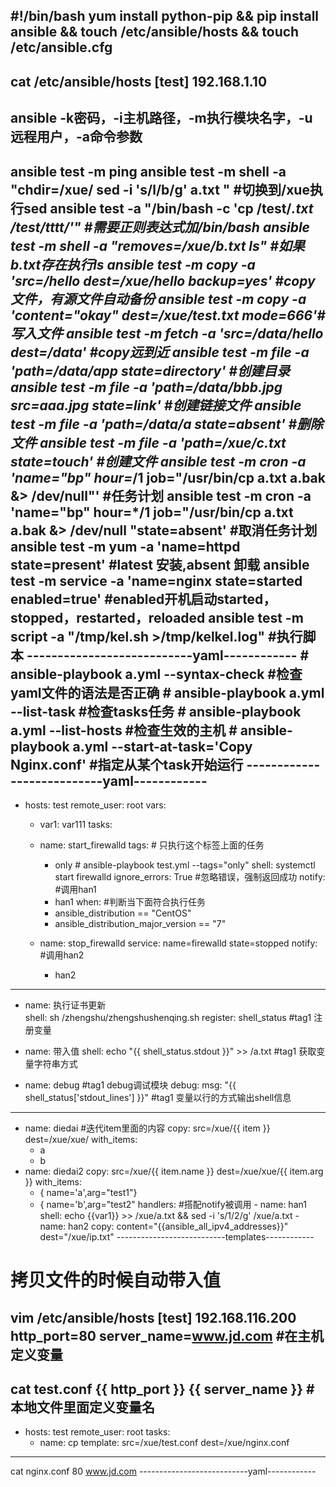 #!/bin/bash
yum install python-pip && pip install ansible && touch /etc/ansible/hosts && touch /etc/ansible.cfg
---------------------------------------
cat /etc/ansible/hosts
[test]
192.168.1.10
---------------------------------------
ansible -k密码，-i主机路径，-m执行模块名字，-u远程用户，-a命令参数
---------------------------------------
ansible test -m ping
ansible test -m shell -a "chdir=/xue/ sed -i 's/l/b/g' a.txt " 		#切换到/xue执行sed
ansible test -a "/bin/bash -c 'cp /test/*.txt /test/tttt/'"		#需要正则表达式加/bin/bash
ansible test -m shell -a "removes=/xue/b.txt  ls"					#如果b.txt存在执行ls
ansible test -m copy -a 'src=/hello dest=/xue/hello backup=yes'		#copy文件，有源文件自动备份
ansible test -m copy -a 'content="okay" dest=/xue/test.txt mode=666'#写入文件
ansible test -m fetch -a 'src=/data/hello dest=/data'				#copy远到近
ansible test -m file -a 'path=/data/app state=directory'			#创建目录
ansible test -m file -a 'path=/data/bbb.jpg src=aaa.jpg state=link'	#创建链接文件
ansible test -m file -a 'path=/data/a state=absent'					#删除文件
ansible test -m file -a 'path=/xue/c.txt state=touch'				#创建文件
ansible test -m cron -a 'name="bp" hour=*/1 job="/usr/bin/cp a.txt a.bak &> /dev/null"'		#任务计划
ansible test -m cron -a 'name="bp" hour=*/1 job="/usr/bin/cp a.txt a.bak &> /dev/null "state=absent' #取消任务计划
ansible test -m yum -a 'name=httpd state=present' 					#latest 安装,absent 卸载
ansible test -m service -a 'name=nginx state=started enabled=true'	#enabled开机启动started，stopped，restarted，reloaded
ansible test -m script -a "/tmp/kel.sh >/tmp/kelkel.log"            #执行脚本
---------------------------yaml------------
    # ansible-playbook a.yml --syntax-check    #检查yaml文件的语法是否正确
    # ansible-playbook a.yml --list-task       #检查tasks任务
    # ansible-playbook a.yml --list-hosts      #检查生效的主机
    # ansible-playbook a.yml --start-at-task='Copy Nginx.conf'     #指定从某个task开始运行
---------------------------yaml------------
---
- hosts: test
  remote_user: root
  vars:
    - var1: var111
  tasks:
   - name:  start_firewalld
     tags:                                          # 只执行这个标签上面的任务
      - only                                        # ansible-playbook test.yml --tags="only" 
     shell: systemctl start firewalld
     ignore_errors: True                            #忽略错误，强制返回成功
     notify:										#调用han1
       - han1
     when: 											#判断当下面符合执行任务
       - ansible_distribution == "CentOS"
       - ansible_distribution_major_version == "7"
   
   - name:  stop_firewalld
     service: name=firewalld state=stopped
     notify:                                        #调用han2
       - han2
-----------------------------------------------------------------------------------------------       
   - name: 执行证书更新       
     shell: sh /zhengshu/zhengshushenqing.sh
     register: shell_status                        #tag1 注册变量

   - name: 带入值
     shell: echo "{{ shell_status.stdout }}" >> /a.txt  #tag1 获取变量字符串方式
   - name: debug                                    #tag1 debug调试模块
     debug:
        msg: "{{ shell_status['stdout_lines'] }}"   #tag1 变量以行的方式输出shell信息 
 ---------------------------------------------------------------------------------------------
   - name: diedai                                   #迭代item里面的内容
     copy: src=/xue/{{ item }} dest=/xue/xue/
     with_items:
       - a 
       - b
   - name: diedai2
     copy: src=/xue/{{ item.name }} dest=/xue/xue/{{ item.arg }}
     with_items:
       - { name='a',arg="test1"}
       - { name='b',arg="test2"
  handlers:            #搭配notify被调用
    - name: han1
      shell:  echo {{var1}} >> /xue/a.txt && sed -i 's/1/2/g' /xue/a.txt
    - name: han2
      copy: content="{{ansible_all_ipv4_addresses}}" dest="/xue/ip.txt"
---------------------------templates------------
# 拷贝文件的时候自动带入值
vim /etc/ansible/hosts 
[test]
192.168.116.200 http_port=80 server_name=www.jd.com  #在主机定义变量
-----------
cat test.conf
{{ http_port }} {{ server_name }}  #本地文件里面定义变量名
-----------
- hosts: test
  remote_user: root
  tasks:
    - name: cp
      template: src=/xue/test.conf dest=/xue/nginx.conf 
-----------
cat nginx.conf
80  www.jd.com
---------------------------yaml------------
